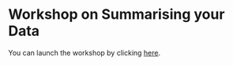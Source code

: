 # Workshop on Summarising your Data
 
You can launch the workshop by clicking [here](https://ajstewartlang.github.io/04_summarising_your_data/knitted_workshop/04_summarising_your_data.html).

